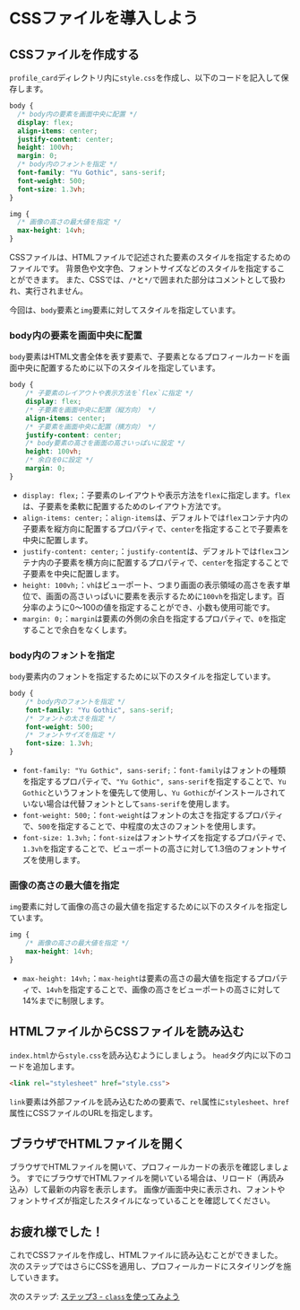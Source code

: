 # CSSファイルを導入しよう

## CSSファイルを作成する
`profile_card`ディレクトリ内に`style.css`を作成し、以下のコードを記入して保存します。

```css
body {
  /* body内の要素を画面中央に配置 */
  display: flex;
  align-items: center;
  justify-content: center;
  height: 100vh;
  margin: 0;
  /* body内のフォントを指定 */
  font-family: "Yu Gothic", sans-serif;
  font-weight: 500;
  font-size: 1.3vh;
}

img {
  /* 画像の高さの最大値を指定 */
  max-height: 14vh;
}
```

CSSファイルは、HTMLファイルで記述された要素のスタイルを指定するためのファイルです。
背景色や文字色、フォントサイズなどのスタイルを指定することができます。
また、CSSでは、`/*`と`*/`で囲まれた部分はコメントとして扱われ、実行されません。

今回は、`body`要素と`img`要素に対してスタイルを指定しています。

### body内の要素を画面中央に配置
`body`要素はHTML文書全体を表す要素で、子要素となるプロフィールカードを画面中央に配置するために以下のスタイルを指定しています。
```css
body {
    /* 子要素のレイアウトや表示方法を`flex`に指定 */
    display: flex;
    /* 子要素を画面中央に配置（縦方向） */
    align-items: center;
    /* 子要素を画面中央に配置（横方向） */
    justify-content: center;
    /* body要素の高さを画面の高さいっぱいに設定 */
    height: 100vh;
    /* 余白を0に設定 */
    margin: 0;
}
```

- `display: flex;`：子要素のレイアウトや表示方法を`flex`に指定します。`flex`は、子要素を柔軟に配置するためのレイアウト方法です。
- `align-items: center;`：`align-items`は、デフォルトでは`flex`コンテナ内の子要素を縦方向に配置するプロパティで、`center`を指定することで子要素を中央に配置します。
- `justify-content: center;`：`justify-content`は、デフォルトでは`flex`コンテナ内の子要素を横方向に配置するプロパティで、`center`を指定することで子要素を中央に配置します。
- `height: 100vh;`：`vh`はビューポート、つまり画面の表示領域の高さを表す単位で、画面の高さいっぱいに要素を表示するために`100vh`を指定します。百分率のように0～100の値を指定することができ、小数も使用可能です。
- `margin: 0;`：`margin`は要素の外側の余白を指定するプロパティで、`0`を指定することで余白をなくします。

### body内のフォントを指定
`body`要素内のフォントを指定するために以下のスタイルを指定しています。
```css
body {
    /* body内のフォントを指定 */
    font-family: "Yu Gothic", sans-serif;
    /* フォントの太さを指定 */
    font-weight: 500;
    /* フォントサイズを指定 */
    font-size: 1.3vh;
}
```

- `font-family: "Yu Gothic", sans-serif;`：`font-family`はフォントの種類を指定するプロパティで、`"Yu Gothic", sans-serif`を指定することで、`Yu Gothic`というフォントを優先して使用し、`Yu Gothic`がインストールされていない場合は代替フォントとして`sans-serif`を使用します。
- `font-weight: 500;`：`font-weight`はフォントの太さを指定するプロパティで、`500`を指定することで、中程度の太さのフォントを使用します。
- `font-size: 1.3vh;`：`font-size`はフォントサイズを指定するプロパティで、`1.3vh`を指定することで、ビューポートの高さに対して1.3倍のフォントサイズを使用します。

### 画像の高さの最大値を指定
`img`要素に対して画像の高さの最大値を指定するために以下のスタイルを指定しています。
```css
img {
    /* 画像の高さの最大値を指定 */
    max-height: 14vh;
}
```

- `max-height: 14vh;`：`max-height`は要素の高さの最大値を指定するプロパティで、`14vh`を指定することで、画像の高さをビューポートの高さに対して14%までに制限します。

## HTMLファイルからCSSファイルを読み込む
`index.html`から`style.css`を読み込むようにしましょう。
`head`タグ内に以下のコードを追加します。

```html
<link rel="stylesheet" href="style.css">
```

`link`要素は外部ファイルを読み込むための要素で、`rel`属性に`stylesheet`、`href`属性にCSSファイルのURLを指定します。

## ブラウザでHTMLファイルを開く
ブラウザでHTMLファイルを開いて、プロフィールカードの表示を確認しましょう。
すでにブラウザでHTMLファイルを開いている場合は、リロード（再読み込み）して最新の内容を表示します。
画像が画面中央に表示され、フォントやフォントサイズが指定したスタイルになっていることを確認してください。

## お疲れ様でした！
これでCSSファイルを作成し、HTMLファイルに読み込むことができました。
次のステップではさらにCSSを適用し、プロフィールカードにスタイリングを施していきます。

次のステップ: [ステップ3 - `class`を使ってみよう](../step-3/README.md)
